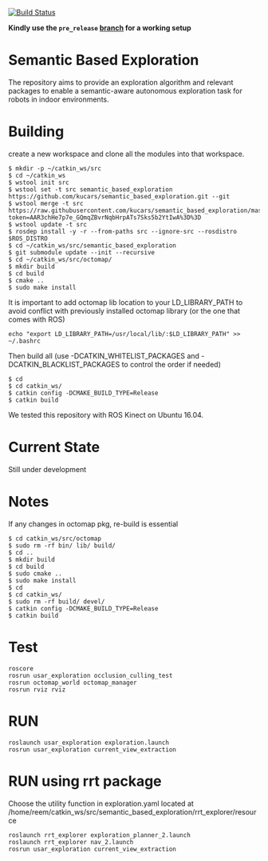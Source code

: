 [![Build Status](https://travis-ci.com/kucars/semantic_based_exploration.svg?token=taDG4jUnkubXTpZBekpy&branch=master)](https://travis-ci.com/kucars/semantic_based_exploration)

**Kindly use the `pre_release` [branch](https://github.com/kucars/semantic_based_exploration/tree/pre_release)  for a working setup**
# Semantic Based Exploration
The repository aims to provide an exploration algorithm and relevant packages to enable a semantic-aware autonomous exploration task for robots in indoor environments.  


# Building 
create a new workspace and clone all the modules into that workspace.

```
$ mkdir -p ~/catkin_ws/src 
$ cd ~/catkin_ws
$ wstool init src
$ wstool set -t src semantic_based_exploration https://github.com/kucars/semantic_based_exploration.git --git
$ wstool merge -t src https://raw.githubusercontent.com/kucars/semantic_based_exploration/master/semantic_exploration.rosinstall?token=AAR3chHe7p7e_GQmqZBvrNqbHrpATs7Sks5b2YtIwA%3D%3D
$ wstool update -t src
$ rosdep install -y -r --from-paths src --ignore-src --rosdistro $ROS_DISTRO
$ cd ~/catkin_ws/src/semantic_based_exploration
$ git submodule update --init --recursive
$ cd ~/catkin_ws/src/octomap/
$ mkdir build 
$ cd build 
$ cmake ..
$ sudo make install 
```

It is important to add octomap lib location to your LD_LIBRARY_PATH to avoid conflict with previously installed octomap library (or the one that comes with ROS)
```
echo "export LD_LIBRARY_PATH=/usr/local/lib/:$LD_LIBRARY_PATH" >> ~/.bashrc
```

Then build all (use -DCATKIN_WHITELIST_PACKAGES and -DCATKIN_BLACKLIST_PACKAGES to control the order if needed)
```
$ cd 
$ cd catkin_ws/
$ catkin config -DCMAKE_BUILD_TYPE=Release
$ catkin build
```

We tested this repository with ROS Kinect on Ubuntu 16.04.

#  Current State 
Still under development  


#  Notes
If any changes in octomap pkg, re-build is essential  
```
$ cd catkin_ws/src/octomap
$ sudo rm -rf bin/ lib/ build/
$ cd ..
$ mkdir build 
$ cd build 
$ sudo cmake ..
$ sudo make install 
$ cd 
$ cd catkin_ws/
$ sudo rm -rf build/ devel/
$ catkin config -DCMAKE_BUILD_TYPE=Release
$ catkin build
```

# Test 
```
roscore 
rosrun usar_exploration occlusion_culling_test
rosrun octomap_world octomap_manager
rosrun rviz rviz 
```

# RUN
```
roslaunch usar_exploration exploration.launch 
rosrun usar_exploration current_view_extraction
```

# RUN using rrt package 
Choose the utility function in exploration.yaml located at /home/reem/catkin_ws/src/semantic_based_exploration/rrt_explorer/resource 

```
roslaunch rrt_explorer exploration_planner_2.launch
roslaunch rrt_explorer nav_2.launch 
rosrun usar_exploration current_view_extraction
```

